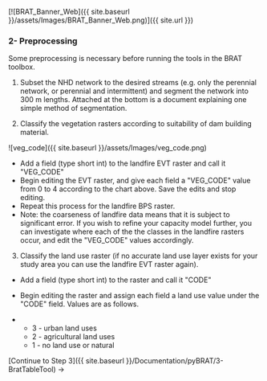 [![BRAT_Banner_Web]({{ site.baseurl }}/assets/Images/BRAT_Banner_Web.png)]({{ site.url }})

### 2- Preprocessing

Some preprocessing is necessary before running the tools in the BRAT toolbox.

1. Subset the NHD network to the desired streams (e.g. only the perennial network, or perennial and intermittent) and segment the network into 300 m lengths.  Attached at the bottom is a document explaining one simple method of segmentation.


2. Classify the vegetation rasters according to suitability of dam building material.

![veg_code]({{ site.baseurl }}/assets/Images/veg_code.png)

- Add a field (type short int) to the landfire EVT raster and call it "VEG_CODE"
- Begin editing the EVT raster, and give each field a "VEG_CODE" value from 0 to 4 according to the chart above.  Save the edits and stop editing.  
- Repeat this process for the landfire BPS raster.
- Note: the coarseness of landfire data means that it is subject to significant error.  If you wish to refine your capacity model further, you can investigate where each of the the classes in the landfire rasters occur, and edit the "VEG_CODE" values accordingly.

3. Classify the land use raster (if no accurate land use layer exists for your study area you can use the landfire EVT raster again).  

- Add a field (type short int) to the raster and call it "CODE"

- Begin editing the raster and assign each field a land use value under the "CODE" field.  Values are as follows.

- - 3 - urban land uses
  - 2 - agricultural land uses
  - 1 - no land use or natural 

[Continue to Step 3]({{ site.baseurl }}/Documentation/pyBRAT/3-BratTableTool) ->